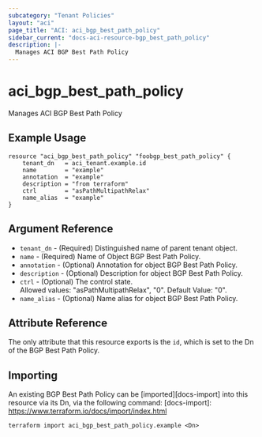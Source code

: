```yaml
---
subcategory: "Tenant Policies"
layout: "aci"
page_title: "ACI: aci_bgp_best_path_policy"
sidebar_current: "docs-aci-resource-bgp_best_path_policy"
description: |-
  Manages ACI BGP Best Path Policy
---
```


# aci_bgp_best_path_policy

Manages ACI BGP Best Path Policy

## Example Usage

```hcl
resource "aci_bgp_best_path_policy" "foobgp_best_path_policy" {
    tenant_dn   = aci_tenant.example.id
    name        = "example"
    annotation  = "example"
    description = "from terraform"
    ctrl        = "asPathMultipathRelax"
    name_alias  = "example"
}
```

## Argument Reference

- `tenant_dn` - (Required) Distinguished name of parent tenant object.
- `name` - (Required) Name of Object BGP Best Path Policy.
- `annotation` - (Optional) Annotation for object BGP Best Path Policy.
- `description` - (Optional) Description for object BGP Best Path Policy.
- `ctrl` - (Optional) The control state.  
  Allowed values: "asPathMultipathRelax", "0". Default Value: "0".
- `name_alias` - (Optional) Name alias for object BGP Best Path Policy.

## Attribute Reference

The only attribute that this resource exports is the `id`, which is set to the
Dn of the BGP Best Path Policy.

## Importing

An existing BGP Best Path Policy can be [imported][docs-import] into this resource via its Dn, via the following command:
[docs-import]: https://www.terraform.io/docs/import/index.html

```
terraform import aci_bgp_best_path_policy.example <Dn>
```
